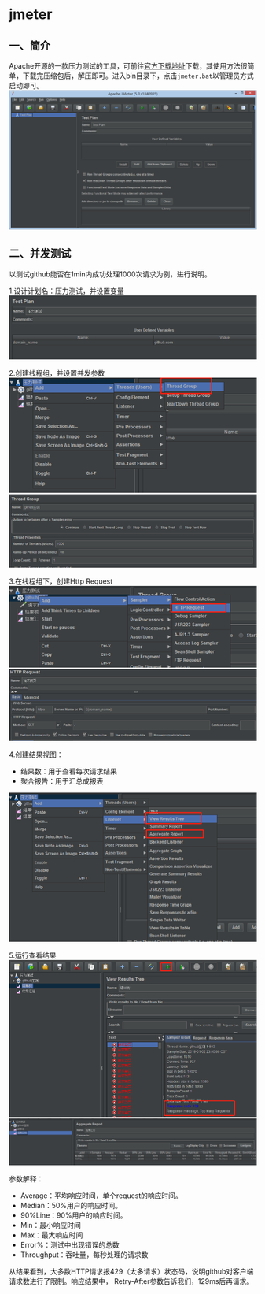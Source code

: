 # jmeter
## 一、简介
Apache开源的一款压力测试的工具，可前往[官方下载地址](https://jmeter.apache.org/download_jmeter.cgi)下载，其使用方法很简单，下载完压缩包后，解压即可。进入bin目录下，点击`jmeter.bat`以管理员方式启动即可。  
![jmeter首页](asset/jmeter-home.png)

## 二、并发测试
以测试github能否在1min内成功处理1000次请求为例，进行说明。

1.设计计划名：压力测试，并设置变量  
![jmeter-case-github-init-plan](asset/jmeter-case-github-init-plan.png)

2.创建线程组，并设置并发参数  
![jmeter-case-github-threadgroup-create](asset/jmeter-case-github-threadgroup-create.png)  
![jmeter-case-github-threadgroup-init-param](asset/jmeter-case-github-threadgroup-init-param.png)

3.在线程组下，创建Http Request  
![jmeter-case-github-threadgroup-create-http-req](asset/jmeter-case-github-threadgroup-create-http-req.png)  
![jmeter-case-github-threadgroup-init-http-req](asset/jmeter-case-github-threadgroup-init-http-req.png)

4.创建结果视图：
* 结果数：用于查看每次请求结果
* 聚合报告：用于汇总成报表

![jmeter-case-github-create-report](asset/jmeter-case-github-create-report.png)

5.运行查看结果  
![jmeter-case-github-rs-tree](asset/jmeter-case-github-rs-tree.png)  
![jmeter-case-github-rs-report](asset/jmeter-case-github-rs-report.png)

参数解释：
* Average：平均响应时间，单个request的响应时间。
* Median：50%用户的响应时间。
* 90%Line：90%用户的响应时间。
* Min：最小响应时间
* Max：最大响应时间
* Error%：测试中出现错误的总数
* Throughput：吞吐量，每秒处理的请求数

从结果看到，大多数HTTP请求报429（太多请求）状态码，说明github对客户端请求数进行了限制。响应结果中，
Retry-After参数告诉我们，129ms后再请求。